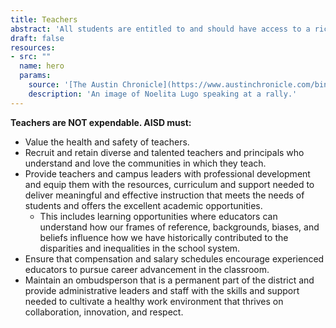 ```yaml
---
title: Teachers
abstract: 'All students are entitled to and should have access to a rich educational experience so that they can actualize their highest potential academically and in life.'
draft: false
resources:
- src: ""
  name: hero
  params:
    source: '[The Austin Chronicle](https://www.austinchronicle.com/binary/26de/pols_feature30.jpg)'
    description: 'An image of Noelita Lugo speaking at a rally.'
---
```


__Teachers are NOT expendable. AISD must:__
* Value the health and safety of teachers.
* Recruit and retain diverse and talented teachers and principals who understand and love the communities in which they teach.
* Provide teachers and campus leaders with professional development and equip them with the resources, curriculum and support needed to deliver meaningful and effective instruction that meets the needs of students and offers the excellent academic opportunities.
    * This includes learning opportunities where educators can understand how our frames of reference, backgrounds, biases, and beliefs influence how we have historically contributed to the disparities and inequalities in the school system.
* Ensure that compensation and salary schedules encourage experienced educators to pursue career advancement in the classroom.
* Maintain an ombudsperson that is a permanent part of the district and provide administrative leaders and staff with the skills and support needed to cultivate a healthy work environment that thrives on collaboration, innovation, and respect.  
